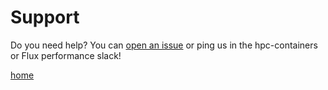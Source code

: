 # Support

Do you need help? You can [open an issue](https://github.com/compspec/jobspec/issues) or ping us in the hpc-containers or Flux performance slack!

[home](/README.md#jobspec)
